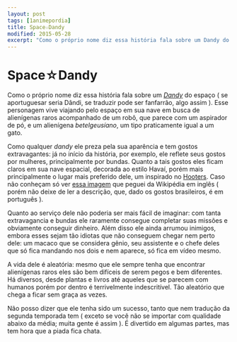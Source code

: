 ```yaml
---
layout: post
tags: [1animepordia]
title: Space☆Dandy
modified: 2015-05-28
excerpt: "Como o próprio nome diz essa história fala sobre um Dandy do espaço. Esse personagem vive viajando pelo espaço em sua nave em busca de alienígenas raros acompanhado de um robô, que parece com um aspirador de pó e um alienígena betelgeusíano."
---
```


Space☆Dandy
===========

Como o próprio nome diz essa história fala sobre um
[*Dandy*](https://en.wikipedia.org/wiki/Dandy) do espaço ( se
aportuguesar seria Dândi, se traduzir pode ser fanfarrão, algo assim ).
Esse personagem vive viajando pelo espaço em sua nave em busca de
alienígenas raros acompanhado de um robô, que parece com um aspirador de
pó, e um alienígena *betelgeusíano*, um tipo praticamente igual a um
gato.

Como qualquer *dandy* ele preza pela sua aparência e tem gostos
extravagantes: já no início da história, por exemplo, ele reflete seus
gostos por mulheres, principalmente por bundas. Quanto a tais gostos
eles ficam claros em sua nave espacial, decorada ao estilo Havaí, porém
mais principalmente o lugar mais preferido dele, um inspirado no
[Hooters](http://en.wikipedia.org/wiki/Hooters). Caso não conheçam só
ver [essa
imagem](https://en.wikipedia.org/wiki/File:Devassa_no_Hooters.jpg) que
peguei da Wikipédia em inglês ( porém não deixe de ler a descrição, que,
dado os gostos brasileiros, é em português ).

Quanto ao serviço dele não poderia ser mais fácil de imaginar: com tanta
extravagancia e bundas ele raramente consegue completar suas missões e
obviamente conseguir dinheiro. Além disso ele ainda arrumou inimigos,
embora esses sejam tão idiotas que não conseguem chegar nem perto dele:
um macaco que se considera gênio, seu assistente e o chefe deles que só
fica mandando nos dois e nem aparece, só fica em vídeo mesmo.

A vida dele é aleatória: mesmo que ele sempre tenha que encontrar
alienígenas raros eles são bem difíceis de serem pegos e bem diferentes.
Há diversos, desde plantas e livros até aqueles que se parecem com
humanos porém por dentro é terrivelmente indescritível. Tão aleatório
que chega a ficar sem graça as vezes.

Não posso dizer que ele tenha sido um sucesso, tanto que nem tradução da
segunda temporada tem ( exceto se você não se importar com qualidade
abaixo da média; muita gente é assim ). É divertido em algumas partes,
mas tem hora que a piada fica chata.


